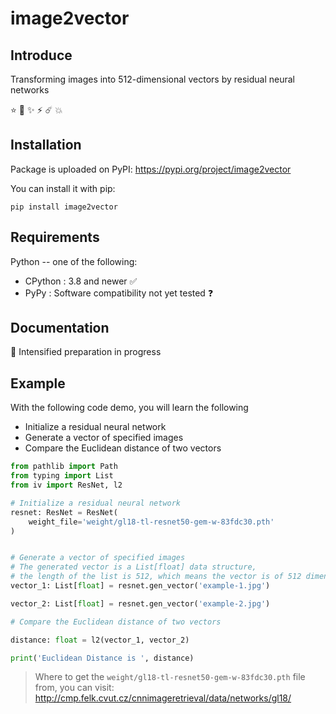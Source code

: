 # image2vector

## Introduce

Transforming images into 512-dimensional vectors by residual neural networks

⭐️ 🌟 ✨ ⚡️ ☄️ 💥

## Installation

Package is uploaded on PyPI: https://pypi.org/project/image2vector

You can install it with pip:

```shell
pip install image2vector
```

## Requirements

Python -- one of the following:

- CPython : 3.8 and newer ✅
- PyPy : Software compatibility not yet tested ❓

## Documentation

📄 Intensified preparation in progress

## Example

With the following code demo, you will learn the following

- Initialize a residual neural network
- Generate a vector of specified images
- Compare the Euclidean distance of two vectors

```python
from pathlib import Path
from typing import List
from iv import ResNet, l2

# Initialize a residual neural network
resnet: ResNet = ResNet(
    weight_file='weight/gl18-tl-resnet50-gem-w-83fdc30.pth'
)


# Generate a vector of specified images
# The generated vector is a List[float] data structure,
# the length of the list is 512, which means the vector is of 512 dimensions
vector_1: List[float] = resnet.gen_vector('example-1.jpg')

vector_2: List[float] = resnet.gen_vector('example-2.jpg')

# Compare the Euclidean distance of two vectors

distance: float = l2(vector_1, vector_2)

print('Euclidean Distance is ', distance)

```

> Where to get the `weight/gl18-tl-resnet50-gem-w-83fdc30.pth` file from, you can visit: http://cmp.felk.cvut.cz/cnnimageretrieval/data/networks/gl18/
